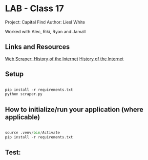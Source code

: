 # LAB - Class 17  
Project: Capital Find
Author: Liesl White

Worked with Alec, Riki, Ryan and Jamall

## Links and Resources
[Web Scraper: History of the Internet](web_scraper/scraper.py)
[History of the Internet](https://en.wikipedia.org/wiki/History_of_the_Internet)

## Setup

```python

pip install -r requirements.txt
python scraper.py

```

## How to initialize/run your application (where applicable)

```python 

source .venv/bin/Activate
pip install -r requirements.txt

``` 

## Test:

